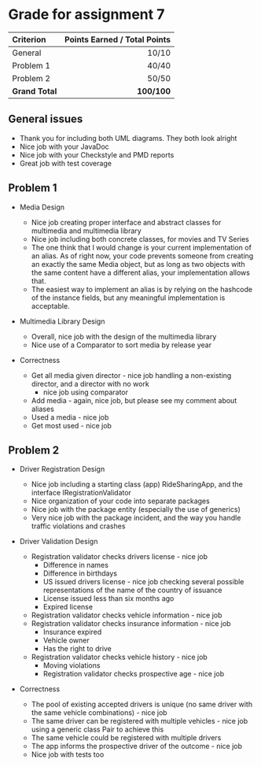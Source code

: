 # Grade for assignment 7

| Criterion                    | Points Earned / Total Points    | 
|:---------------              | -------------------------------:| 
| General   				   |           10/10               | 
| Problem 1    				   |           40/40               | 
| Problem 2                    |           50/50               | 
| **Grand Total**              |          **100/100**             | 

## General issues
* Thank you for including both UML diagrams. They both look alright
* Nice job with your JavaDoc
* Nice job with your Checkstyle and PMD reports
* Great job with test coverage

## Problem 1
    
 * Media Design
   *  Nice job creating proper interface and abstract classes for multimedia and multimedia library
   *  Nice job including both concrete classes, for movies and TV Series
   *  The one think that I would change is your current implementation of an alias. As of right now, your code prevents 
 	someone from creating an exactly the same Media object, but as long as two objects with the same content
 	have a different alias, your implementation allows that. 
   - The easiest way to implement an alias is by relying on the hashcode of the instance fields, but any meaningful implementation 
      is acceptable.
  
 * Multimedia Library Design
   * Overall, nice job with the design of the multimedia library
   * Nice use of a Comparator to sort media by release year 
     
 * Correctness
   * Get all media given director  - nice job handling a non-existing director, and a director with no work
      - nice job using comparator
   * Add media - again, nice job, but please see my comment about aliases
   * Used a media - nice job
   * Get most used - nice job


## Problem 2

* Driver Registration Design
	* Nice job including a starting class (app) RideSharingApp, and the interface IRegistrationValidator
	* Nice organization of your code into separate packages 
	* Nice job with the package entity (especially the use of generics)
	* Very nice job with the package incident, and the way you handle traffic violations and crashes
		
* Driver Validation Design
	* Registration validator checks drivers license - nice job
		- Difference in names
		- Difference in birthdays
		- US issued drivers license - nice job checking several possible representations of the name of the country of issuance
		- License issued less than six months ago
		- Expired license
	* Registration validator checks vehicle information	- nice job
	* Registration validator checks insurance information - nice job
		- Insurance expired
		- Vehicle owner
		- Has the right to drive
	* Registration validator checks vehicle history - nice job
		- Moving violations
		* Registration validator checks prospective age - nice job

* Correctness
 	* The pool of existing accepted drivers is unique (no same driver with the same vehicle combinations) - nice job
 	* The same driver can be registered with multiple vehicles - nice job using a generic class Pair to achieve this
 	* The same vehicle could be registered with multiple drivers
 	* The app informs the prospective driver of the outcome - nice job
 	* Nice job with tests too
